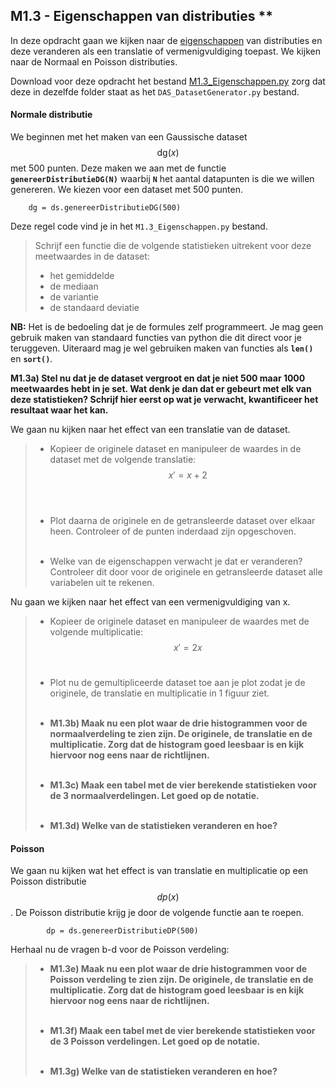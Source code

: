 ## M1.3 - Eigenschappen van distributies **

In deze opdracht gaan we kijken naar de [eigenschappen](/module-1/basisbegrippen) van distributies en deze veranderen als een translatie of vermenigvuldiging toepast. We kijken naar de Normaal en Poisson distributies. 

Download voor deze opdracht het bestand [M1.3_Eigenschappen.py](M1.3_Eigenschappen.py) zorg dat deze in dezelfde folder staat as het `DAS_DatasetGenerator.py` bestand. 

#### Normale distributie
We beginnen met het maken van een Gaussische dataset $$\text{dg}(x)$$ met 500 punten. Deze maken we aan met de functie **`genereerDistributieDG(N)`** waarbij **`N`** het aantal datapunten is die we willen genereren. We kiezen voor een dataset met 500 punten.

		dg = ds.genereerDistributieDG(500)

Deze regel code vind je in het `M1.3_Eigenschappen.py` bestand.

> Schrijf een functie die de volgende statistieken uitrekent voor deze meetwaardes in de dataset:
> 
> 	* het gemiddelde
> 	* de mediaan
> 	* de variantie
> 	* de standaard deviatie

**NB:** Het is de bedoeling dat je de formules zelf programmeert. Je mag geen gebruik maken van standaard functies van python die dit direct voor je teruggeven. Uiteraard mag je wel gebruiken maken van functies als **`len()`** en **`sort()`**.

**M1.3a) Stel nu dat je de dataset vergroot en dat je niet 500 maar 1000 meetwaardes hebt in je set. Wat denk je dan dat er gebeurt met elk van deze statistieken? Schrijf hier eerst op wat je verwacht, kwantificeer het resultaat waar het kan.**

We gaan nu kijken naar het effect van een translatie van de dataset.

> - Kopieer de originele dataset en manipuleer de waardes in de dataset met de volgende translatie: 
> $$ x' = x + 2$$<br><br>
> 
> - Plot daarna de originele en de getransleerde dataset over elkaar heen. Controleer of de punten inderdaad zijn opgeschoven.<br><br>
>
> - Welke van de eigenschappen verwacht je dat er veranderen? Controleer dit door voor de originele en getransleerde dataset alle variabelen uit te rekenen.

Nu gaan we kijken naar het effect van een vermenigvuldiging van x.

> - Kopieer de originele dataset en manipuleer de waardes met de volgende multiplicatie:  
>  $$ x' = 2x$$<br>
> 
> - Plot nu de gemultipliceerde dataset toe aan je plot zodat je de originele, de translatie en multiplicatie in 1 figuur ziet. <br><br>
>
> - **M1.3b) Maak nu een plot waar de drie histogrammen voor de normaalverdeling te zien zijn. De originele, de translatie en de multiplicatie. Zorg dat de histogram goed leesbaar is en kijk hiervoor nog eens naar de richtlijnen.**  <br><br>
>
> - **M1.3c) Maak een tabel met de vier berekende statistieken voor de 3 normaalverdelingen. Let goed op de notatie.**  <br><br>
>
> - **M1.3d) Welke van de statistieken veranderen en hoe?**



#### Poisson
We gaan nu kijken wat het effect is van translatie en multiplicatie op een Poisson distributie $$dp(x)$$. De Poisson distributie krijg je door de volgende functie aan te roepen.

 			dp = ds.genereerDistributieDP(500)

Herhaal nu de vragen b-d voor de Poisson verdeling: 

> - **M1.3e) Maak nu een plot waar de drie histogrammen voor de Poisson verdeling te zien zijn. De originele, de translatie en de multiplicatie. Zorg dat de histogram goed leesbaar is en kijk hiervoor nog eens naar de richtlijnen.**  <br><br>
>
>
> - **M1.3f) Maak een tabel met de vier berekende statistieken voor de 3 Poisson verdelingen. Let goed op de notatie.**  <br><br>
>
>
> - **M1.3g) Welke van de statistieken veranderen en hoe?**

